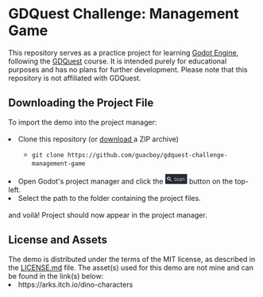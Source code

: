 <h1>
  GDQuest Challenge: Management Game
</h1>
This repository serves as a practice project for learning <a href="https://godotengine.org">Godot Engine</a>, following the <a href="https://www.gdquest.com">GDQuest</a> course. It is intended purely for educational purposes and has no plans for further development. Please note that this repository is not affiliated with GDQuest.
<h2>
  Downloading the Project File
</h2>
To import the demo into the project manager:
<br>
<br>
<li>
  Clone this repository (or
  <a href="https://github.com/guacboy/gdquest-challenge-management-game/archive/refs/heads/main.zip">
    download
  </a>
  a ZIP archive)
</li>
<ul>
  <ul>
    <li><code>git clone https://github.com/guacboy/gdquest-challenge-management-game</code></li>
  </ul>
</ul>
<li>
  Open Godot's project manager and click the
  <img src="scan_button.png" style="height: 20px">
  button on the top-left.
</li>
<li>
  Select the path to the folder containing the project files.
</li>
<br>
and voilà! Project should now appear in the project manager.
<h2>
  License and Assets
</h2>
The demo is distributed under the terms of the MIT license, as described in the <a href="https://github.com/guacboy/gdquest-challenge-management-game/blob/main/LICENSE">LICENSE.md</a> file. The asset(s) used for this demo are not mine and can be found in the link(s) below:
<li>
  https://arks.itch.io/dino-characters
</li>
